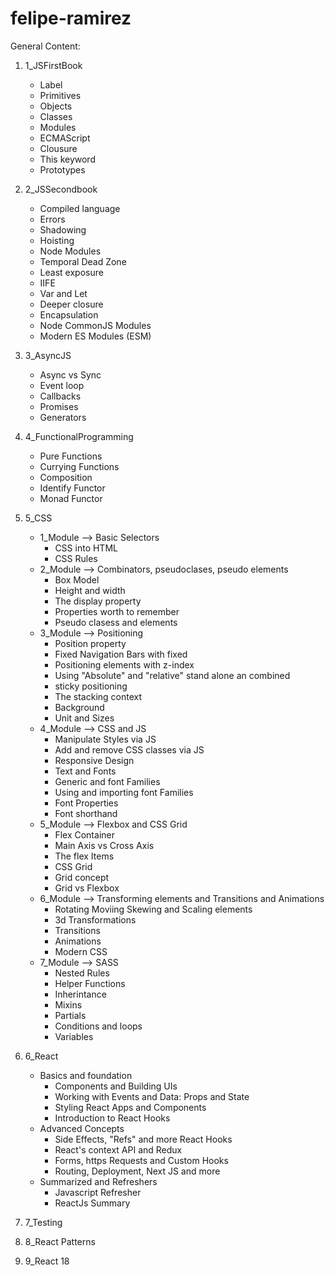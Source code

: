 # felipe-ramirez

General Content:

1. 1_JSFirstBook
    - Label
    - Primitives
    - Objects
    - Classes
    - Modules
    - ECMAScript
    - Clousure
    - This keyword
    - Prototypes

2. 2_JSSecondbook
    - Compiled language
    - Errors
    - Shadowing
    - Hoisting
    - Node Modules
    - Temporal Dead Zone
    - Least exposure
    - IIFE
    - Var and Let
    - Deeper closure
    - Encapsulation
    - Node CommonJS Modules
    - Modern ES Modules (ESM)

3. 3_AsyncJS
    - Async vs Sync
    - Event loop
    - Callbacks
    - Promises
    - Generators

4. 4_FunctionalProgramming
    - Pure Functions
    - Currying Functions
    - Composition
    - Identify Functor
    - Monad Functor

5. 5_CSS
    - 1_Module --> Basic Selectors
        * CSS into HTML
        * CSS Rules
    - 2_Module --> Combinators, pseudoclases, pseudo elements
        * Box Model
        * Height and width
        * The display property
        * Properties worth to remember
        * Pseudo clasess and elements
    - 3_Module --> Positioning
        * Position property
        * Fixed Navigation Bars with fixed
        * Positioning elements with z-index
        * Using "Absolute" and "relative" stand alone an combined
        * sticky positioning
        * The stacking context
        * Background
        * Unit and Sizes
    - 4_Module --> CSS and JS 
        * Manipulate Styles via JS
        * Add and remove CSS classes via JS
        * Responsive Design
        * Text and Fonts
        * Generic and font Families
        * Using and importing font Families
        * Font Properties
        * Font shorthand
    - 5_Module --> Flexbox and CSS Grid
        * Flex Container
        * Main Axis vs Cross Axis
        * The flex Items
        * CSS Grid
        * Grid concept
        * Grid vs Flexbox
    - 6_Module --> Transforming elements and Transitions and Animations
        * Rotating Moviing Skewing and Scaling elements
        * 3d Transformations
        * Transitions
        * Animations
        * Modern CSS
    - 7_Module --> SASS
        * Nested Rules
        * Helper Functions
        * Inherintance
        * Mixins
        * Partials
        * Conditions and loops
        * Variables

6. 6_React
    - Basics and foundation
        * Components and Building UIs
        * Working with Events and Data: Props and State
        * Styling React Apps and Components
        * Introduction to React Hooks 
    - Advanced Concepts
        * Side Effects, "Refs" and more React Hooks
        * React's context API and Redux
        * Forms, https Requests and Custom Hooks
        * Routing, Deployment, Next JS and more
    - Summarized and Refreshers
        * Javascript Refresher
        * ReactJs Summary

7. 7_Testing
8. 8_React Patterns
9. 9_React 18

